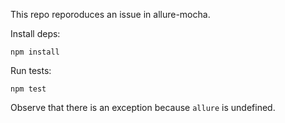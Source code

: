 This repo reporoduces an issue in allure-mocha. 

Install deps:
```
npm install
```

Run tests:

```
npm test
```

Observe that there is an exception because `allure` is undefined.



